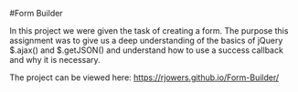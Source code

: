 #Form Builder

In this project we were given the task of creating a form. The purpose this assignment was to give us a deep understanding of the basics of jQuery $.ajax() and $.getJSON() and understand how to use a success callback and why it is necessary.

The project can be viewed here: https://rjowers.github.io/Form-Builder/
